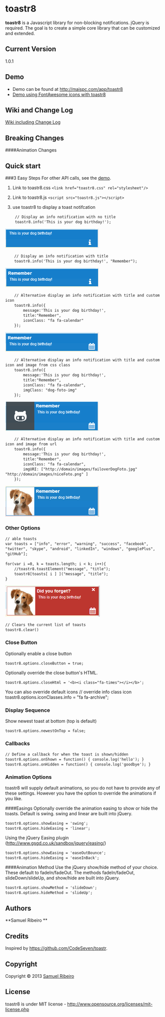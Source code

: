 # toastr8
**toastr8** is a Javascript library for non-blocking notifications. jQuery is required. The goal is to create a simple core library that can be customized and extended.


## Current Version
1.0.1


## Demo
- Demo can be found at http://maispc.com/app/toastr8
- [Demo using FontAwesome icons with toastr8](http://plnkr.co/edit/6W9URNyyp2ItO4aUWzBB?p=preview)


## Wiki and Change Log
[Wiki including Change Log](http://maispc.com/app/toastr8/wiki)

## Breaking Changes
 
####Animation Changes

## Quick start

###3 Easy Steps
For other API calls, see the [demo](http://maispc.com/app/toastr8).

1. Link to toastr8.css `<link href="toastr8.css" rel="stylesheet"/>`

2. Link to toastr8.js `<script src="toastr8.js"></script>`

3. use toastr8 to display a toast notifcation

		// Display an info notification with no title
		toastr8.info('This is your dog birthday!');
![Display an info notification with no title](info.PNG)

		// Display an info notification with title
		toastr8.info('This is your dog birthday!', "Remember");
![Display an info notification with no title](info_title.PNG)		

		// Alternative display an info notification with title and custom icon
		toastr8.info({
			message:'This is your dog birthday!', 
			title:"Remember",
			iconClass: "fa fa-calendar"
		});
![Display an info notification with no title](info_iconClass.PNG)

		// Alternative display an info notification with title and custom icon and image from css class
		toastr8.info({
			message:'This is your dog birthday!', 
			title:"Remember",
			iconClass: "fa fa-calendar",
			imgClass: "dog-foto-img"
		});
![Display an info notification with no title](info_imgClass.PNG)
		
		// Alternative display an info notification with title and custom icon and image from url
		toastr8.info({
			message:'This is your dog birthday!', 
			title:"Remember",
			iconClass: "fa fa-calendar",
			imgURI: ["http://domain/images/failoverDogFoto.jpg" "http://domain/images/niceFoto.png" ]
		});
![Display an info notification with no title](info_iconURI.PNG)

### Other Options
	// able toasts
	var toasts = ["info", "error", "warning", "success", "facebook", "twitter", "skype", "android", "linkedIn", "windows", "googlePlus", "gitHub"];
	
	for(var i =0, k = toasts.length; i < k; i++){
		//toastr8.toastElement("message", "title");
		toastr8[toasts[ i ] ]("message", "title");
	}
![Display an info notification with no title](error_custom.PNG)
		
	// Clears the current list of toasts
	toastr8.clear()

	
### Close Button
Optionally enable a close button

    toastr8.options.closeButton = true;

Optionally override the close button's HTML. 

    toastr8.options.closeHtml = '<b><i class="fa-times"></i></b>';

You can also override default icons
	// override info class icon
   toastr8.options.iconClasses.info = "fa fa-archive";

   
### Display Sequence
Show newest toast at bottom (top is default)

	toastr8.options.newestOnTop = false;

	
### Callbacks
	// Define a callback for when the toast is shown/hidden
	toastr8.options.onShown = function() { console.log('hello'); }
	toastr8.options.onHidden = function() { console.log('goodbye'); }

	
### Animation Options
toastr8 will supply default animations, so you do not have to provide any of these settings. However you have the option to override the animations if you like.


####Easings
Optionally override the animation easing to show or hide the toasts. Default is swing. swing and linear are built into jQuery.

	toastr8.options.showEasing = 'swing';
	toastr8.options.hideEasing = 'linear';

Using the jQuery Easing plugin (http://www.gsgd.co.uk/sandbox/jquery/easing/)

	toastr8.options.showEasing = 'easeOutBounce';
	toastr8.options.hideEasing = 'easeInBack';

	
####Animation Method
Use the jQuery show/hide method of your choice. These default to fadeIn/fadeOut. The methods fadeIn/fadeOut, slideDown/slideUp, and show/hide are built into jQuery.

	toastr8.options.showMethod = 'slideDown'; 
	toastr8.options.hideMethod = 'slideUp'; 

	
## Authors
**Samuel Ribeiro **


## Credits
Inspired by https://github.com/CodeSeven/toastr.


## Copyright
Copyright © 2013 [Samuel Ribeiro](http://twitter.com/_saribe)

## License 
toastr8 is under MIT license - http://www.opensource.org/licenses/mit-license.php

